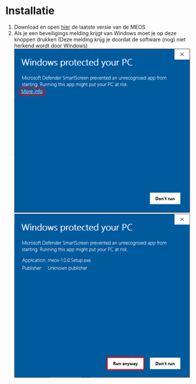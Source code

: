# Installatie

1. Download en open [hier](github.com/DarkKillerXL/MEOS-App/releases/latest "Download pagina") de laatste versie van de MEOS
2. Als je een beveiligings melding krijgt van Windows moet je op deze knoppen drukken
(Deze melding krijg je doordat de software (nog) niet herkend wordt door Windows)
![Beveiligings Waarschuwing Windows 1](warning%201.png)
![Beveiligings Waarschuwing Windows 2](warning%202.png)

